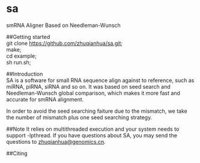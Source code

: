 # sa
smRNA Aligner Based on Needleman-Wunsch

##Getting started  
  git clone https://github.com/zhuqianhua/sa.git;  
	make;  
	cd example;  
	sh run.sh;  
  
##Introduction  
SA is a software for small RNA sequence align against to reference, 
such as miRNA, piRNA, siRNA and so on. It was based on seed search 
and Needleman-Wunsch global comparison, which makes it more fast 
and accurate for smRNA alignment. 

In order to avoid the seed searching faiture due to the mismatch, 
we take the number of mismatch plus one seed searching strategy.

##Note
It relies on multithreaded execution and your system needs to 
support -lpthread. If you have questions about SA, you may send
the questions to zhuqianhua@genomics.cn.

##Citing
